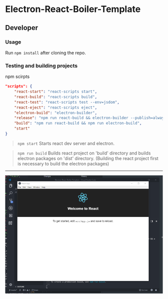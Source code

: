 # Electron-React-Boiler-Template

## Developer

### Usage

Run `npm install` after cloning the repo.

### Testing and building projects

npm scirpts

```JSON
"scripts": {
    "react-start": "react-scripts start",
    "react-build": "react-scripts build",
    "react-test": "react-scripts test --env=jsdom",
    "react-eject": "react-scripts eject",
    "electron-build": "electron-builder",
    "release": "npm run react-build && electron-builder --publish=always",
    "build": "npm run react-build && npm run electron-build",
    "start"
}
```

> `npm start` Starts react dev server and electron.

> `npm run build` Builds react project on 'build' directory and builds electron packages on 'dist' directory. (Building the react project first is necessary to build the electron packages)

---

![Example](./docs/Sketch.png)
